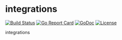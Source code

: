 # integrations

[![Build Status](https://api.travis-ci.org/nortonlifelock/integrations.svg?branch=master)](https://travis-ci.org/nortonlifelock/integrations)
[![Go Report Card](https://goreportcard.com/badge/github.com/nortonlifelock/integrations)](https://goreportcard.com/report/github.com/nortonlifelock/integrations)
[![GoDoc](https://godoc.org/github.com/nortonlifelock/integrations?status.svg)](https://godoc.org/github.com/nortonlifelock/integrations)
[![License](https://img.shields.io/badge/License-Apache%202.0-blue.svg)](https://opensource.org/licenses/Apache-2.0)

integrations
